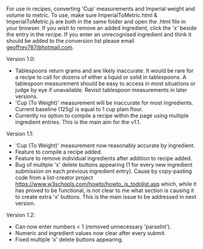For use in recipes, converting 'Cup' measurements and Imperial weight and volume to metric. To use, make sure ImperialToMetric.html & ImperialToMetric.js are both in the same folder and open the .html file in your browser. If you wish to remove an added ingredient, click the 'x' beside the entry in the recipe. If you enter an unrecognised ingredient and think it should be added to the conversion list please email geoffrey787@hotmail.com.

Version 1.0:
- Tablespoons return grams and are likely inaccurate. It would be rare for a recipe to call for dozens of either a liquid or solid in tablespoons. A tablespoon measurement should be easy to access in most situations or judge by eye if unavailable. Revisit tablespoon measurements in later versions.
- 'Cup (To Weight)' measurement will be inaccurate for most ingredients. Current baseline (125g) is equal to 1 cup plain flour.
- Currently no option to compile a recipe within the page using multiple ingredient entries. This is the main aim for the v1.1.

Version 1.1:
- 'Cup (To Weight)' measurement now reasonably accurate by ingredient.
- Feature to compile a recipe added.
- Feature to remove individual ingredients after addition to recipe added.
- Bug of mulitple 'x' delete buttons appearing (1 for every new ingredient submission on each previous ingredient entry). Cause by copy-pasting code from a list-creator project https://www.w3schools.com/howto/howto_js_todolist.asp which, while it has proved to be functional, is not clear to me what section is causing it to create extra 'x' buttons. This is the main issue to be addressed in next version.

Version 1.2:
- Can now enter numbers < 1 (removed unnecessary 'parseInt').
- Numeric and ingredient values now clear after every submit.
- Fixed multiple 'x' delete buttons appearing.